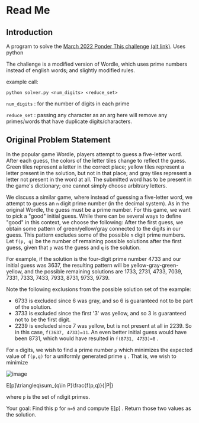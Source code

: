 # Read Me
## Introduction

A program to solve the [March 2022 Ponder This challenge](https://research.ibm.com/haifa/ponderthis/challenges/March2022.html) [(alt link)](https://web.archive.org/web/20220518044959/https://research.ibm.com/haifa/ponderthis/challenges/March2022.html).
Uses python

The challenge is a modified version of Wordle, which uses prime numbers instead of english words; and slightly modified rules.

example call:

`python solver.py <num_digits> <reduce_set>`

`num_digits` : for the number of digits in each prime

`reduce_set` : passing any character as an arg here will remove any primes/words that have duplicate digits/characters.


## Original Problem Statement

In the popular game Wordle, players attempt to guess a five-letter word. After each guess, the colors of the letter tiles change to reflect the guess. Green tiles represent a letter in the correct place; yellow tiles represent a letter present in the solution, but not in that place; and gray tiles represent a letter not present in the word at all. The submitted word has to be present in the game's dictionary; one cannot simply choose arbitrary letters.

We discuss a similar game, where instead of guessing a five-letter word, we attempt to guess an `n` digit prime number (in the decimal system). As in the original Wordle, the guess must be a prime number. For this game, we want to pick a "good" initial guess. While there can be several ways to define "good" in this context, we choose the following: After the first guess, we obtain some pattern of green/yellow/gray connected to the digits in our guess. This pattern excludes some of the possible `n` digit prime numbers. Let `f(p, q)` be the number of remaining possible solutions after the first guess, given that `p` was the guess and `q` is the solution.

For example, if the solution is the four-digit prime number 4733 and our initial guess was 3637, the resulting pattern will be yellow-gray-green-yellow, and the possible remaining solutions are 1733, 2731, 4733, 7039, 7331, 7333, 7433, 7933, 8731, 9733, 9739.

Note the following exclusions from the possible solution set of the example:
* 6733 is excluded since 6 was gray, and so 6 is guaranteed not to be part of the solution.
* 3733 is excluded since the first '3' was yellow, and so 3 is guaranteed not to be the first digit.
* 2239 is excluded since 7 was yellow, but is not present at all in 2239.
So in this case, `f(3637, 4733)=11`. An even better initial guess would have been 8731, which would have resulted in `f(8731, 4733)=8` .

For `n` digits, we wish to find a prime number `p` which minimizes the expected value of `f(p,q)` for a uniformly generated prime `q` . 
That is, we wish to minimize 

![image](https://user-images.githubusercontent.com/23239946/169637697-e5ccecd1-1df7-433c-be8e-5503b93e40d5.png)


E[p]\triangleq\sum_{q\in P}\frac{f(p,q)}{|P|} 

where `p` is the set of `n`digit primes.

Your goal: Find this p for `n=5` and compute E[p] . Return those two values as the solution.

